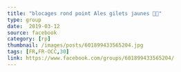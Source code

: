 ```yaml
---
title: "blocages rond point Ales gilets jaunes ✊🏻"
type: group
date:  2019-03-12
source: facebook
category: [rp]
thumbnail: /images/posts/601899433565204.jpg
tags: [FR,FR-OCC,30]
link: https://www.facebook.com/groups/601899433565204/
---
```

